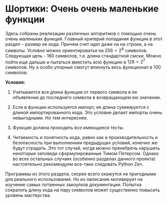 # Шортики: Очень очень маленькие функции

Здесь собраны реализации различных алгоритмов с помощью очень очень маленьких
функций. Главный критерий попадания функции в этот раздел - размер ее кода.
Причем счет идет даже на на строки, а на символы.
Условно можно ориентироватья на $256 = 2^8$ символов.
Следующая цель - 160 символов, т.е. длина стандартной смски.
Можно пойти еще дальше и пытаться вместить всю функцию в $128=2^7$ символов.
Ну а особо упорные смогут впихнуть весь функционал в 100 символов.

**Условия:**

1. Учитывается вся длина функции от первого символа в ее объявлении до последнего символа в возвращающем ею значении.

2. Если в функции используется импорт, ее длина суммируется с длиной импортированного кода. Это условие делает импорты очень невыгодными. Но тем интереснее.

3. Функция должна проходить все имеющиеся тесты.

4. Читаемость и понятность кода, равно как и производительность и безопасность при выполнениии предыдущих условий, конечно же будут страдать. Это тот случай, когда можно пренебречь нарушить некоторые заповеди сформулированные Тимом Петерсом. Однако во всех остальных случаях (особенно разделах данного проекта) настоятельно рекомендуем все-таки следовать Python Zen.

Программы из этого раздела, скорее всего окажутся не пригодными для реального использования. Но их написание мотивирует на изучение самых потаенных закоулков документации. Попытка сократить длину кода на пару символов может существенно повысить уровень мастерства.

